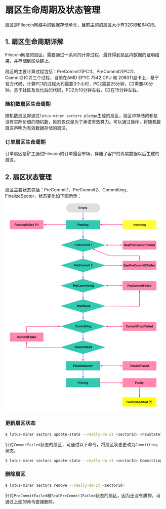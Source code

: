 # 扇区生命周期及状态管理

扇区是Filecoin网络中的数据存储单元，目前主网的扇区大小有32GiB和64GiB。

## 1. 扇区生命周期详解
Filecoin网络的扇区，需要通过一系列的计算过程，最终得到扇区内数据的证明结果，并存储到区块链上。

扇区的主要计算过程包括：PreCommit1(PC1)、PreCommit2(PC2)、Commit2(C2)三个过程，目前在AMD EPYC 7542 CPU 和 2080Ti显卡上，基于官方代码，计算PC1的过程大约需要3个小时，PC2需要25分钟，C2需要40分钟。基于社区及优化后的代码，PC2为10分钟左右，C2在15分钟左右。

### 随机数扇区生命周期
随机数扇区即通过`lotus-miner sectors pledge`生成的扇区，扇区中存储的都是没有实际价值的随机数，目前仅仅是为了承诺有效算力。可以通过操作，将随机数扇区声明为有效数据存储的扇区。

### 订单扇区生命周期
订单扇区是矿工通过Filecoin的订单撮合市场，存储了客户的真实数据以后生成的扇区。

## 2. 扇区状态管理
扇区主要状态包括：PreCommit1、PreCommit2、Committing、FinalizeSector，状态变化如下图所示：
<img src="../images/sector-state.png" width="580px" >

### 更新扇区状态
```sh
$ lotus-miner sectors update-state --really-do-it <sectorId> <newState>
```
针对`CommitFailed`状态的扇区，可通过以下命令，将扇区状态更改为`Committing`状态。
```sh
$ lotus-miner sectors update-state --really-do-it <sectorId> Committing
```

### 删除扇区
```sh
$ lotus-miner sectors remove --really-do-it <sectorId>
```
针对`PreCommitFailed`和`SealPreCommit1Failed`状态的扇区，因为还没有质押，可通过上面的命令直接删除。
